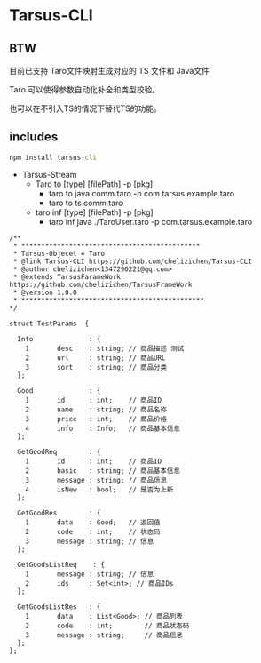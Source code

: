 # Tarsus-CLI

## BTW

目前已支持 Taro文件映射生成对应的 TS 文件和 Java文件

Taro 可以使得参数自动化补全和类型校验。

也可以在不引入TS的情况下替代TS的功能。

## includes

````cmd
npm install tarsus-cli
````

- Tarsus-Stream
  - Taro to [type] [filePath] -p [pkg]
    - taro to java comm.taro -p com.tarsus.example.taro
    - taro to ts comm.taro
  - taro inf [type] [filePath] -p [pkg]
    - taro inf java ./TaroUser.taro -p com.tarsus.example.taro

````taro
/**
 * *********************************************
 * Tarsus-Objecet = Taro
 * @link Tarsus-CLI https://github.com/chelizichen/Tarsus-CLI
 * @author chelizichen<1347290221@qq.com>
 * @extends TarsusFarameWork https://github.com/chelizichen/TarsusFrameWork
 * @version 1.0.0
 * **********************************************
*/

struct TestParams  {
  
  Info              : {
    1       desc    : string; // 商品描述 测试
    2       url     : string; // 商品URL
    3       sort    : string; // 商品分类
  };

  Good              : {
    1       id      : int;    // 商品ID
    2       name    : string; // 商品名称
    3       price   : int;    // 商品价格
    4       info    : Info;   // 商品基本信息
  };

  GetGoodReq        : {
    1       id      : int;    // 商品ID
    2       basic   : string; // 商品基本信息
    3       message : string; // 商品信息
    4       isNew   : bool;   // 是否为上新
  };

  GetGoodRes        : {
    1       data    : Good;   // 返回值
    2       code    : int;    // 状态码
    3       message : string; // 信息
  };

  GetGoodsListReq    : {
    1       message : string; // 信息
    2       ids     : Set<int>; // 商品IDs
  };
  
  GetGoodsListRes   : {
    1       data    : List<Good>; // 商品列表
    2       code    : int;        // 商品状态码
    3       message : string;     // 商品信息
  };
};


````
